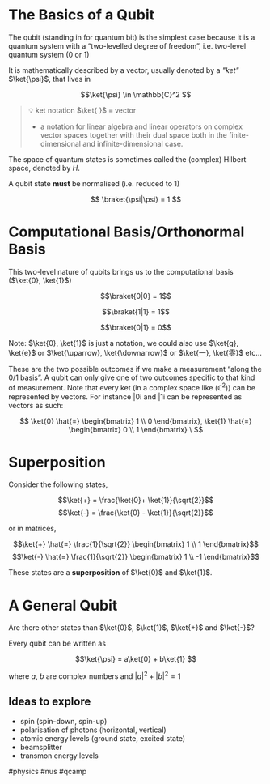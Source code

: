 # The Basics of a Qubit

The qubit (standing in for quantum bit) is the simplest case because it is a quantum system with a “two-levelled degree of freedom”, i.e. two-level quantum system (0 or 1) 

It is mathematically described by a vector, usually denoted by a _"ket"_ $\ket{\psi}$, that lives in

$$\ket{\psi} \in \mathbb{C}^2 $$

>💡 ket notation $\ket{ }$ $\equiv$ vector
> - a notation for linear algebra and linear operators on complex vector spaces together with their dual space both in the finite-dimensional and infinite-dimensional case.

The space of quantum states is sometimes called the (complex) Hilbert space, denoted by $H$. 

A qubit state **must** be normalised (i.e. reduced to 1)

$$
\braket{\psi|\psi} = 1
$$
# Computational Basis/Orthonormal Basis

This two-level nature of qubits brings us to the computational basis ($\ket{0}, \ket{1}$)

$$\braket{0|0} = 1$$

$$\braket{1|1} = 1$$

$$\braket{0|1} = 0$$

Note: $\ket{0}, \ket{1}$ is just a notation, we could also use $\ket{g}, \ket{e}$ or $\ket{\uparrow}, \ket{\downarrow}$ or $\ket{一}, \ket{零}$ etc...

These are the two possible outcomes if we make a measurement “along the 0/1 basis”. A qubit can only give one of two outcomes specific to that kind of measurement. Note that every ket (in a complex space like ($ℂ^2$)) can be represented by vectors. For instance |0i and |1i can be represented as vectors as such:

$$
\ket{0} \hat{=} \begin{bmatrix} 1 \\ 0 \end{bmatrix}, \ket{1} \hat{=} \begin{bmatrix} 0 \\ 1 \end{bmatrix} \
$$

# Superposition

Consider the following states, 

$$\ket{+} = \frac{\ket{0}+ \ket{1}}{\sqrt{2}}$$
$$\ket{-} = \frac{\ket{0} - \ket{1}}{\sqrt{2}}$$

or in matrices,

$$\ket{+} \hat{=} \frac{1}{\sqrt{2}} \begin{bmatrix} 1 \\ 1 \end{bmatrix}$$
$$\ket{-} \hat{=} \frac{1}{\sqrt{2}} \begin{bmatrix} 1 \\ -1 \end{bmatrix}$$

These states are a **superposition** of $\ket{0}$ and $\ket{1}$. 

# A General Qubit

Are there other states than $\ket{0}$, $\ket{1}$, $\ket{+}$ and $\ket{-}$?

Every qubit can be written as 

$$\ket{\psi} = a\ket{0} + b\ket{1} $$

where $a$, $b$ are complex numbers and $|a|^2 + |b|^2 = 1$








## Ideas to explore
- spin (spin-down, spin-up)
- polarisation of photons (horizontal, vertical)
- atomic energy levels (ground state, excited state)
- beamsplitter
- transmon energy levels


#physics #nus #qcamp
